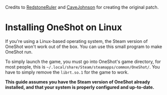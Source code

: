 Credits to [RedstoneRuler](https://github.com/RedstoneRuler) and [CaveJohnson](https://github.com/CaveJohnson376) for creating the original patch.

# Installing OneShot on Linux

If you're using a Linux-based operating system, the Steam version of OneShot won't work out of the box. You can use this small program to make OneShot run.

To simply launch the game, you must go into OneShot's game directory, for most people,
this is `~/.local/share/Steam/steamapps/common/OneShot/`. You have to simply remove the
`librt.so.1` for the game to work.

**This guide assumes you have the Steam version of OneShot already installed, and that your system is properly configured and up-to-date.**
